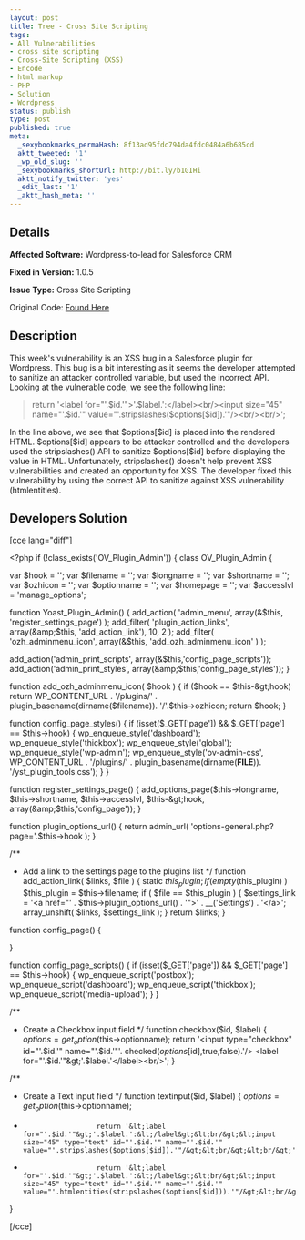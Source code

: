 ```yaml
---
layout: post
title: Tree - Cross Site Scripting
tags:
- All Vulnerabilities
- cross site scripting
- Cross-Site Scripting (XSS)
- Encode
- html markup
- PHP
- Solution
- Wordpress
status: publish
type: post
published: true
meta:
  _sexybookmarks_permaHash: 8f13ad95fdc794da4fdc0484a6b685cd
  aktt_tweeted: '1'
  _wp_old_slug: ''
  _sexybookmarks_shortUrl: http://bit.ly/b1GIHi
  aktt_notify_twitter: 'yes'
  _edit_last: '1'
  _aktt_hash_meta: ''
---
```

## Details
__Affected Software:__ Wordpress-to-lead for Salesforce CRM

__Fixed in Version:__  1.0.5

__Issue Type:__ Cross Site Scripting

Original Code: <a title="Tree" href="http://spotthevuln.com/2010/08/tree/" target="_blank">Found    Here</a>
## Description
This week's vulnerability is an XSS bug in a Salesforce plugin for Wordpress.  This bug is a bit interesting as it seems the developer attempted to sanitize an attacker controlled variable, but used the incorrect API.  Looking at the vulnerable code, we see the following line:
<blockquote>return '&lt;label for="'.$id.'"&gt;'.$label.':&lt;/label&gt;&lt;br/&gt;&lt;input size="45" name="'.$id.'" value="'.stripslashes($options[$id]).'"/&gt;&lt;br/&gt;&lt;br/&gt;';</blockquote>
In the line above, we see that $options[$id] is placed into the rendered HTML.  $options[$id] appears to be attacker controlled and the developers used the stripslashes() API to sanitize $options[$id] before displaying the value in HTML.  Unfortunately, stripslashes() doesn't help prevent XSS vulnerabilities and created an opportunity for XSS.  The developer fixed this vulnerability by using the correct API to sanitize against XSS vulnerability (htmlentities).
<h2>Developers Solution</h2>
[cce lang="diff"]

&lt;?php
if (!class_exists('OV_Plugin_Admin')) {
class OV_Plugin_Admin {

var $hook               = '';
var $filename   = '';
var $longname   = '';
var $shortname  = '';
var $ozhicon    = '';
var $optionname = '';
var $homepage   = '';
var $accesslvl  = 'manage_options';

function Yoast_Plugin_Admin() {
add_action( 'admin_menu', array(&amp;$this, 'register_settings_page') );
add_filter( 'plugin_action_links', array(&amp;$this, 'add_action_link'), 10, 2 );
add_filter( 'ozh_adminmenu_icon', array(&amp;$this, 'add_ozh_adminmenu_icon' ) );

add_action('admin_print_scripts', array(&amp;$this,'config_page_scripts'));
add_action('admin_print_styles', array(&amp;$this,'config_page_styles'));
}

function add_ozh_adminmenu_icon( $hook ) {
if ($hook == $this-&gt;hook)
return WP_CONTENT_URL . '/plugins/' . plugin_basename(dirname($filename)). '/'.$this-&gt;ozhicon;
return $hook;
}

function config_page_styles() {
if (isset($_GET['page']) &amp;&amp; $_GET['page'] == $this-&gt;hook) {
wp_enqueue_style('dashboard');
wp_enqueue_style('thickbox');
wp_enqueue_style('global');
wp_enqueue_style('wp-admin');
wp_enqueue_style('ov-admin-css', WP_CONTENT_URL . '/plugins/' . plugin_basename(dirname(__FILE__)). '/yst_plugin_tools.css');
}
}

function register_settings_page() {
add_options_page($this-&gt;longname, $this-&gt;shortname, $this-&gt;accesslvl, $this-&gt;hook, array(&amp;$this,'config_page'));
}

function plugin_options_url() {
return admin_url( 'options-general.php?page='.$this-&gt;hook );
}

/**
* Add a link to the settings page to the plugins list
*/
function add_action_link( $links, $file ) {
static $this_plugin;
if( empty($this_plugin) ) $this_plugin = $this-&gt;filename;
if ( $file == $this_plugin ) {
$settings_link = '&lt;a href="' . $this-&gt;plugin_options_url() . '"&gt;' . __('Settings') . '&lt;/a&gt;';
array_unshift( $links, $settings_link );
}
return $links;
}

function config_page() {

}

function config_page_scripts() {
if (isset($_GET['page']) &amp;&amp; $_GET['page'] == $this-&gt;hook) {
wp_enqueue_script('postbox');
wp_enqueue_script('dashboard');
wp_enqueue_script('thickbox');
wp_enqueue_script('media-upload');
}
}

/**
* Create a Checkbox input field
*/
function checkbox($id, $label) {
$options = get_option($this-&gt;optionname);
return '&lt;input type="checkbox" id="'.$id.'" name="'.$id.'"'. checked($options[$id],true,false).'/&gt; &lt;label for="'.$id.'"&gt;'.$label.'&lt;/label&gt;&lt;br/&gt;';
}

/**
* Create a Text input field
*/
function textinput($id, $label) {
$options = get_option($this-&gt;optionname);
-                       return '&lt;label for="'.$id.'"&gt;'.$label.':&lt;/label&gt;&lt;br/&gt;&lt;input size="45" type="text" id="'.$id.'" name="'.$id.'" value="'.stripslashes($options[$id]).'"/&gt;&lt;br/&gt;&lt;br/&gt;';
+                       return '&lt;label for="'.$id.'"&gt;'.$label.':&lt;/label&gt;&lt;br/&gt;&lt;input size="45" type="text" id="'.$id.'" name="'.$id.'" value="'.htmlentities(stripslashes($options[$id])).'"/&gt;&lt;br/&gt;&lt;br/&gt;';
}

[/cce] 
